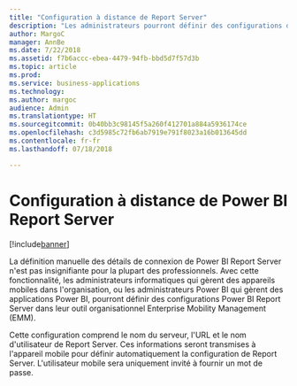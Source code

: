 ```yaml
---
title: "Configuration à distance de Report Server"
description: "Les administrateurs pourront définir des configurations de Power BI Report Server dans leur outil organisationnel Enterprise Mobility Management (EMM)."
author: MargoC
manager: AnnBe
ms.date: 7/22/2018
ms.assetid: f7b6accc-ebea-4479-94fb-bbd5d7f57d3b
ms.topic: article
ms.prod: 
ms.service: business-applications
ms.technology: 
ms.author: margoc
audience: Admin
ms.translationtype: HT
ms.sourcegitcommit: 0b40bb3c98145f5a260f412701a884a5936174ce
ms.openlocfilehash: c3d5985c72fb6ab7919e791f8023a16b013645dd
ms.contentlocale: fr-fr
ms.lasthandoff: 07/18/2018

---
```

# <a name="remote-configuration-for-power-bi-report-server"></a>Configuration à distance de Power BI Report Server


[!include[banner](../../../includes/banner.md)]

La définition manuelle des détails de connexion de Power BI Report Server n'est pas insignifiante pour la plupart des professionnels. Avec cette fonctionnalité, les administrateurs informatiques qui gèrent des appareils mobiles dans l'organisation, ou les administrateurs Power BI qui gèrent des applications Power BI, pourront définir des configurations Power BI Report Server dans leur outil organisationnel Enterprise Mobility Management (EMM). 

Cette configuration comprend le nom du serveur, l'URL et le nom d'utilisateur de Report Server. Ces informations seront transmises à l'appareil mobile pour définir automatiquement la configuration de Report Server. L'utilisateur mobile sera uniquement invité à fournir un mot de passe.

